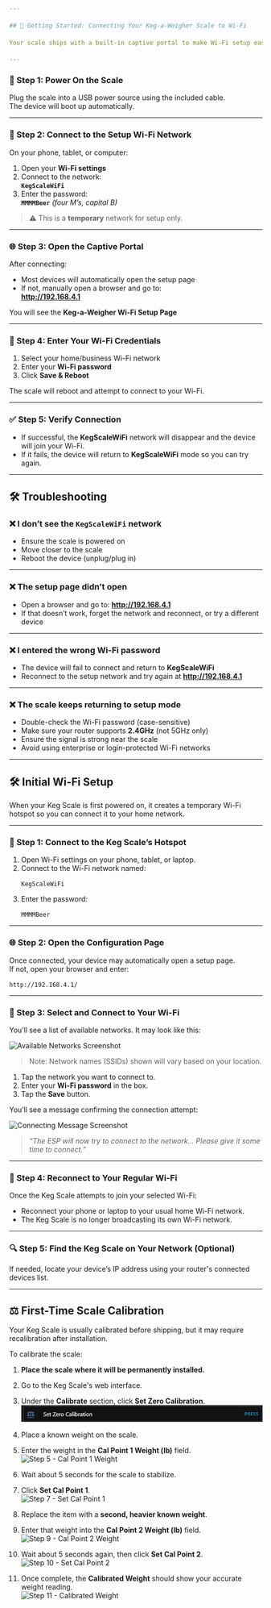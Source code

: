 ```yaml
---

## 📶 Getting Started: Connecting Your Keg-a-Weigher Scale to Wi-Fi

Your scale ships with a built-in captive portal to make Wi-Fi setup easy.

---
```


### 🔌 Step 1: Power On the Scale

Plug the scale into a USB power source using the included cable.  
The device will boot up automatically.

---

### 📡 Step 2: Connect to the Setup Wi-Fi Network

On your phone, tablet, or computer:

1. Open your **Wi-Fi settings**
2. Connect to the network:  
   **`KegScaleWiFi`**
3. Enter the password:  
   **`MMMMBeer`**  _(four M’s, capital B)_

> ⚠️ This is a **temporary** network for setup only.

---

### 🌐 Step 3: Open the Captive Portal

After connecting:

- Most devices will automatically open the setup page
- If not, manually open a browser and go to:  
  **http://192.168.4.1**

You will see the **Keg-a-Weigher Wi-Fi Setup Page**

---

### 📲 Step 4: Enter Your Wi-Fi Credentials

1. Select your home/business Wi-Fi network
2. Enter your **Wi-Fi password**
3. Click **Save & Reboot**

The scale will reboot and attempt to connect to your Wi-Fi.

---

### ✅ Step 5: Verify Connection

- If successful, the **KegScaleWiFi** network will disappear and the device will join your Wi-Fi.
- If it fails, the device will return to **KegScaleWiFi** mode so you can try again.

---

## 🛠️ Troubleshooting

### ❌ I don’t see the `KegScaleWiFi` network

- Ensure the scale is powered on
- Move closer to the scale
- Reboot the device (unplug/plug in)

---

### ❌ The setup page didn’t open

- Open a browser and go to: **http://192.168.4.1**
- If that doesn’t work, forget the network and reconnect, or try a different device

---

### ❌ I entered the wrong Wi-Fi password

- The device will fail to connect and return to **KegScaleWiFi**
- Reconnect to the setup network and try again at **http://192.168.4.1**

---

### ❌ The scale keeps returning to setup mode

- Double-check the Wi-Fi password (case-sensitive)
- Make sure your router supports **2.4GHz** (not 5GHz only)
- Ensure the signal is strong near the scale
- Avoid using enterprise or login-protected Wi-Fi networks

---

## 🛠️ Initial Wi-Fi Setup

When your Keg Scale is first powered on, it creates a temporary Wi-Fi hotspot so you can connect it to your home network.

---

### 📶 Step 1: Connect to the Keg Scale’s Hotspot
1. Open Wi-Fi settings on your phone, tablet, or laptop.
2. Connect to the Wi-Fi network named:
   ```
   KegScaleWiFi
   ```
3. Enter the password:
   ```
   MMMMBeer
   ```

---

### 🌐 Step 2: Open the Configuration Page
Once connected, your device may automatically open a setup page.  
If not, open your browser and enter:
```
http://192.168.4.1/
```

---

### 🧭 Step 3: Select and Connect to Your Wi-Fi

You’ll see a list of available networks. It may look like this:

![Available Networks Screenshot](images/step3-networks.png)

> Note: Network names (SSIDs) shown will vary based on your location.

1. Tap the network you want to connect to.
2. Enter your **Wi-Fi password** in the box.
3. Tap the **Save** button.

You’ll see a message confirming the connection attempt:

![Connecting Message Screenshot](images/step3-connecting.png)

> *“The ESP will now try to connect to the network… Please give it some time to connect.”*

---

### 🔄 Step 4: Reconnect to Your Regular Wi-Fi

Once the Keg Scale attempts to join your selected Wi-Fi:
- Reconnect your phone or laptop to your usual home Wi-Fi network.
- The Keg Scale is no longer broadcasting its own Wi-Fi network.

---

### 🔍 Step 5: Find the Keg Scale on Your Network (Optional)

If needed, locate your device’s IP address using your router's connected devices list.

---

## ⚖️ First-Time Scale Calibration

Your Keg Scale is usually calibrated before shipping, but it may require recalibration after installation.

To calibrate the scale:

1. **Place the scale where it will be permanently installed.**
2. Go to the Keg Scale's web interface.
3. Under the **Calibrate** section, click **Set Zero Calibration**.  
   ![Step 3 - Set Zero Calibration](images/Step_3_Zero.png)

4. Place a known weight on the scale.
5. Enter the weight in the **Cal Point 1 Weight (lb)** field.  
   ![Step 5 - Cal Point 1 Weight](images/step5-cal1weight.png)

6. Wait about 5 seconds for the scale to stabilize.
7. Click **Set Cal Point 1**.  
   ![Step 7 - Set Cal Point 1](images/step7-cal1.png)

8. Replace the item with a **second, heavier known weight**.
9. Enter that weight into the **Cal Point 2 Weight (lb)** field.  
   ![Step 9 - Cal Point 2 Weight](images/step9-cal2weight.png)

10. Wait about 5 seconds again, then click **Set Cal Point 2**.  
    ![Step 10 - Set Cal Point 2](images/step10-cal2.png)

11. Once complete, the **Calibrated Weight** should show your accurate weight reading.  
    ![Step 11 - Calibrated Weight](images/step11-calibrated.png)

